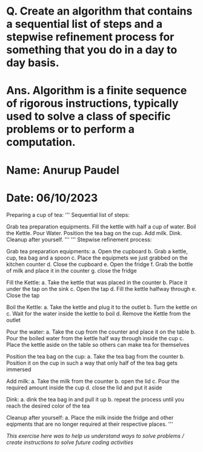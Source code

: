 

# Q. Create an algorithm that contains a sequential list of steps and a stepwise refinement process for something that you do in a day to day basis.

# Ans. Algorithm is a finite sequence of rigorous instructions, typically used to solve a class of specific problems or to perform a computation.

# Name: Anurup Paudel 
# Date: 06/10/2023

Preparing a cup of tea:
'''
Sequential list of steps:

Grab tea preparation equipments.
Fill the kettle with half a cup of water.
Boil the Kettle.
Pour Water.
Position the tea bag on the cup.
Add milk.
Dink.
Cleanup after yourself.
'''
'''
Stepwise refinement process:

Grab tea preparation equipments: 
a. Open the cupboard
b. Grab a kettle, cup, tea bag and a spoon 
c. Place the equipmets we just grabbed on the kitchen counter 
d. Close the cupboard 
e. Open the fridge 
f. Grab the bottle of milk and place it in the counter 
g. close the fridge

Fill the Kettle: 
a. Take the kettle that was placed in the counter 
b. Place it under the tap on the sink 
c. Open the tap 
d. Fill the kettle halfway through 
e. Close the tap

Boil the Kettle: 
a. Take the kettle and plug it to the outlet 
b. Turn the kettle on 
c. Wait for the water inside the kettle to boil 
d. Remove the Kettle from the outlet

Pour the water: 
a. Take the cup from the counter and place it on the table 
b. Pour the boiled water from the kettle half way through inside the cup 
c. Place the kettle aside on the table so others can make tea for themselves

Position the tea bag on the cup: 
a. Take the tea bag from the counter 
b. Position it on the cup in such a way that only half of the tea bag gets immersed

Add milk: 
a. Take the milk from the counter 
b. open the lid 
c. Pour the required amount inside the cup 
d. close the lid and put it aside

Dink: 
a. dink the tea bag in and pull it up 
b. repeat the process until you reach the desired color of the tea

Cleanup after yourself: 
a. Place the milk inside the fridge and other eqipments that are no longer required at their respective places.
'''

*This exercise here was to help us understand ways to solve problems / create instructions to solve future coding activities*

